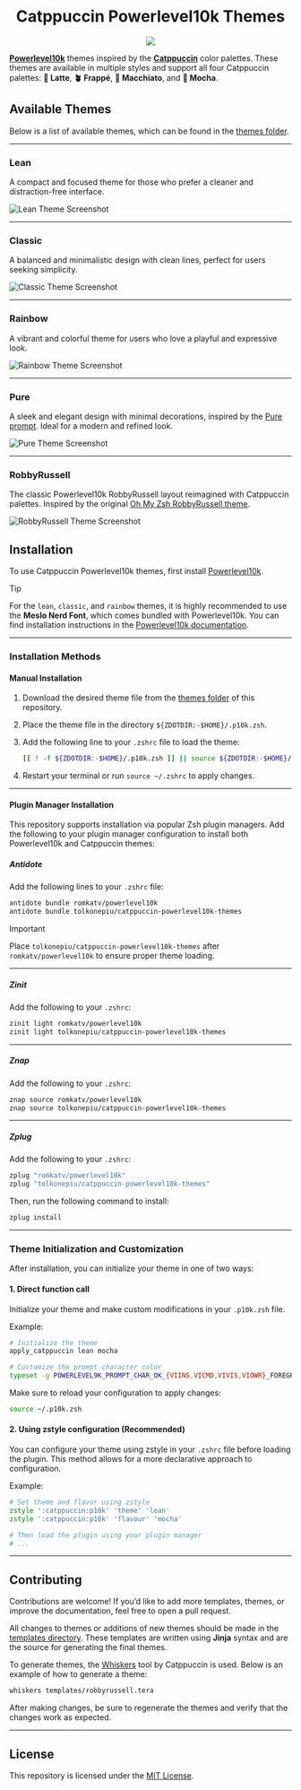 <h1 align="center">
  Catppuccin Powerlevel10k Themes
</h1>
<p align="center">
  <img src="./.github/assets/logo.png"/>
</p>

[**Powerlevel10k**](https://github.com/romkatv/powerlevel10k) themes inspired by
the [**Catppuccin**](https://catppuccin.com/) color palettes. These themes are
available in multiple styles and support all four Catppuccin palettes: **🌻
Latte**, **🪴 Frappé**, **🌺 Macchiato**, and **🌿 Mocha**.

## Available Themes

Below is a list of available themes, which can be found in the
[themes folder](./themes).

---

### Lean

A compact and focused theme for those who prefer a cleaner and distraction-free
interface.

![Lean Theme Screenshot](./.github/assets/lean.png)

---

### Classic

A balanced and minimalistic design with clean lines, perfect for users seeking
simplicity.

![Classic Theme Screenshot](./.github/assets/classic.png)

---

### Rainbow

A vibrant and colorful theme for users who love a playful and expressive look.

![Rainbow Theme Screenshot](./.github/assets/rainbow.png)

---

### Pure

A sleek and elegant design with minimal decorations, inspired by the
[Pure prompt](https://github.com/sindresorhus/pure). Ideal for a modern and
refined look.

![Pure Theme Screenshot](./.github/assets/pure.png)

---

### RobbyRussell

The classic Powerlevel10k RobbyRussell layout reimagined with Catppuccin
palettes. Inspired by the original
[Oh My Zsh RobbyRussell theme](https://github.com/ohmyzsh/ohmyzsh/blob/master/themes/robbyrussell.zsh-theme).

![RobbyRussell Theme Screenshot](./.github/assets/robbyrussell.png)

## Installation

To use Catppuccin Powerlevel10k themes, first install
[Powerlevel10k](https://github.com/romkatv/powerlevel10k).

> [!TIP]
>
> For the `lean`, `classic`, and `rainbow` themes, it is highly recommended to
> use the **Meslo Nerd Font**, which comes bundled with Powerlevel10k. You can
> find installation instructions in the
> [Powerlevel10k documentation](https://github.com/romkatv/powerlevel10k#fonts).

---

### Installation Methods

#### Manual Installation

1. Download the desired theme file from the [themes folder](./themes) of this
   repository.
2. Place the theme file in the directory `${ZDOTDIR:-$HOME}/.p10k.zsh`.
3. Add the following line to your `.zshrc` file to load the theme:

   ```zsh
   [[ ! -f ${ZDOTDIR:-$HOME}/.p10k.zsh ]] || source ${ZDOTDIR:-$HOME}/.p10k.zsh
   ```

4. Restart your terminal or run `source ~/.zshrc` to apply changes.

---

#### Plugin Manager Installation

This repository supports installation via popular Zsh plugin managers. Add the
following to your plugin manager configuration to install both Powerlevel10k and
Catppuccin themes:

##### Antidote

Add the following lines to your `.zshrc` file:

```zsh
antidote bundle romkatv/powerlevel10k
antidote bundle tolkonepiu/catppuccin-powerlevel10k-themes
```

> [!IMPORTANT]
>
> Place `tolkonepiu/catppuccin-powerlevel10k-themes` after
> `romkatv/powerlevel10k` to ensure proper theme loading.

---

##### Zinit

Add the following to your `.zshrc`:

```zsh
zinit light romkatv/powerlevel10k
zinit light tolkonepiu/catppuccin-powerlevel10k-themes
```

---

##### Znap

Add the following to your `.zshrc`:

```zsh
znap source romkatv/powerlevel10k
znap source tolkonepiu/catppuccin-powerlevel10k-themes
```

---

##### Zplug

Add the following to your `.zshrc`:

```zsh
zplug "romkatv/powerlevel10k"
zplug "tolkonepiu/catppuccin-powerlevel10k-themes"
```

Then, run the following command to install:

```zsh
zplug install
```

---

### Theme Initialization and Customization

After installation, you can initialize your theme in one of two ways:

#### 1. Direct function call

Initialize your theme and make custom modifications in your `.p10k.zsh` file.

Example:

```zsh
# Initialize the theme
apply_catppuccin lean mocha

# Customize the prompt character color
typeset -g POWERLEVEL9K_PROMPT_CHAR_OK_{VIINS,VICMD,VIVIS,VIOWR}_FOREGROUND=$P10K_COLOR_PEACH
```

Make sure to reload your configuration to apply changes:

```zsh
source ~/.p10k.zsh
```

#### 2. Using zstyle configuration (Recommended)

You can configure your theme using zstyle in your `.zshrc` file before loading
the plugin. This method allows for a more declarative approach to configuration.

Example:

```zsh
# Set theme and flavor using zstyle
zstyle ':catppuccin:p10k' 'theme' 'lean'
zstyle ':catppuccin:p10k' 'flavour' 'mocha'

# Then load the plugin using your plugin manager
# ...
```

---

## Contributing

Contributions are welcome! If you’d like to add more templates, themes, or
improve the documentation, feel free to open a pull request.

All changes to themes or additions of new themes should be made in the
[templates directory](./templates). These templates are written using **Jinja**
syntax and are the source for generating the final themes.

To generate themes, the [Whiskers](https://github.com/catppuccin/whiskers) tool
by Catppuccin is used. Below is an example of how to generate a theme:

```sh
whiskers templates/robbyrussell.tera
```

After making changes, be sure to regenerate the themes and verify that the
changes work as expected.

---

## License

This repository is licensed under the [MIT License](LICENSE).
